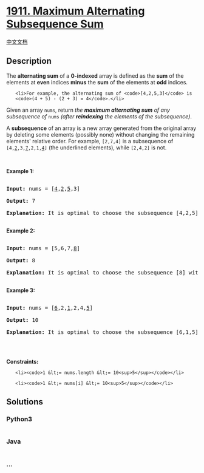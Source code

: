 # [1911. Maximum Alternating Subsequence Sum](https://leetcode.com/problems/maximum-alternating-subsequence-sum)

[中文文档](/solution/1900-1999/1911.Maximum%20Alternating%20Subsequence%20Sum/README.md)

## Description

<p>The <strong>alternating sum</strong> of a <strong>0-indexed</strong> array is defined as the <strong>sum</strong> of the elements at <strong>even</strong> indices <strong>minus</strong> the <strong>sum</strong> of the elements at <strong>odd</strong> indices.</p>

<ul>

    <li>For example, the alternating sum of <code>[4,2,5,3]</code> is <code>(4 + 5) - (2 + 3) = 4</code>.</li>

</ul>

<p>Given an array <code>nums</code>, return <em>the <strong>maximum alternating sum</strong> of any subsequence of </em><code>nums</code><em> (after <strong>reindexing</strong> the elements of the subsequence)</em>.</p>

<ul>

</ul>

<p>A <strong>subsequence</strong> of an array is a new array generated from the original array by deleting some elements (possibly none) without changing the remaining elements&#39; relative order. For example, <code>[2,7,4]</code> is a subsequence of <code>[4,<u>2</u>,3,<u>7</u>,2,1,<u>4</u>]</code> (the underlined elements), while <code>[2,4,2]</code> is not.</p>

<p>&nbsp;</p>

<p><strong class="example">Example 1:</strong></p>

<pre>

<strong>Input:</strong> nums = [<u>4</u>,<u>2</u>,<u>5</u>,3]

<strong>Output:</strong> 7

<strong>Explanation:</strong> It is optimal to choose the subsequence [4,2,5] with alternating sum (4 + 5) - 2 = 7.

</pre>

<p><strong class="example">Example 2:</strong></p>

<pre>

<strong>Input:</strong> nums = [5,6,7,<u>8</u>]

<strong>Output:</strong> 8

<strong>Explanation:</strong> It is optimal to choose the subsequence [8] with alternating sum 8.

</pre>

<p><strong class="example">Example 3:</strong></p>

<pre>

<strong>Input:</strong> nums = [<u>6</u>,2,<u>1</u>,2,4,<u>5</u>]

<strong>Output:</strong> 10

<strong>Explanation:</strong> It is optimal to choose the subsequence [6,1,5] with alternating sum (6 + 5) - 1 = 10.

</pre>

<p>&nbsp;</p>

<p><strong>Constraints:</strong></p>

<ul>

    <li><code>1 &lt;= nums.length &lt;= 10<sup>5</sup></code></li>

    <li><code>1 &lt;= nums[i] &lt;= 10<sup>5</sup></code></li>

</ul>

## Solutions

<!-- tabs:start -->

### **Python3**

```python

```

### **Java**

```java

```

### **...**

```

```

<!-- tabs:end -->
